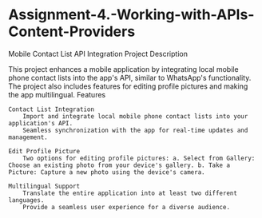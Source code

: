 # Assignment-4.-Working-with-APIs-Content-Providers
Mobile Contact List API Integration Project
Description

This project enhances a mobile application by integrating local mobile phone contact lists into the app's API, similar to WhatsApp's functionality. The project also includes features for editing profile pictures and making the app multilingual.
Features

    Contact List Integration
        Import and integrate local mobile phone contact lists into your application's API.
        Seamless synchronization with the app for real-time updates and management.

    Edit Profile Picture
        Two options for editing profile pictures: a. Select from Gallery: Choose an existing photo from your device's gallery. b. Take a Picture: Capture a new photo using the device's camera.

    Multilingual Support
        Translate the entire application into at least two different languages.
        Provide a seamless user experience for a diverse audience.
